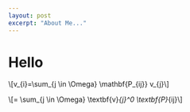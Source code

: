 ```yaml
---
layout: post
excerpt: "About Me..."
---
```


# Hello

\\[v_{i}=\sum_{j \in \Omega} \mathbf{P_{ij}} v_{j}\\]


\\[= \sum_{j \in \Omega} \textbf{v}_{j}^0 \textbf{P}_{ij}\\]
 